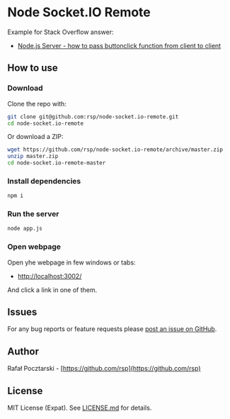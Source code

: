 Node Socket.IO Remote
=====================
Example for Stack Overflow answer:
* [Node.js Server - how to pass buttonclick function from client to client](https://stackoverflow.com/questions/38568023/node-js-server-how-to-pass-buttonclick-function-from-client-to-client/38568418#38568418)

How to use
-----------
### Download
Clone the repo with:
```sh
git clone git@github.com:rsp/node-socket.io-remote.git
cd node-socket.io-remote
```
Or download a ZIP:
```sh
wget https://github.com/rsp/node-socket.io-remote/archive/master.zip
unzip master.zip
cd node-socket.io-remote-master
```
### Install dependencies
```sh
npm i
```
### Run the server
```sh
node app.js
```
### Open webpage
Open yhe webpage in few windows or tabs:

* [http://localhost:3002/](http://localhost:3002/)

And click a link in one of them.

Issues
------
For any bug reports or feature requests please
[post an issue on GitHub](https://github.com/rsp/node-socket.io-remote/issues).

Author
------
Rafał Pocztarski - [https://github.com/rsp](https://github.com/rsp)

License
-------
MIT License (Expat). See [LICENSE.md](LICENSE.md) for details.

